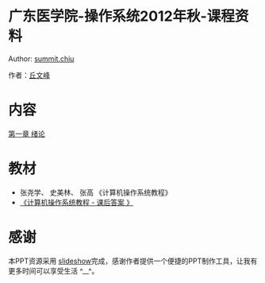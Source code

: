 广东医学院-操作系统2012年秋-课程资料
===================================

Author: [summit.chiu](mailto:809104518@qq.com)

作者：[丘文峰](mailto:809104518@qq.com)


内容
====

[第一章 绪论](PPT/1.html5.html "第一章 绪论")

教材
===

 - 张尧学、 史美林、 张高 《计算机操作系统教程》 
 - [《计算机操作系统教程 - 课后答案 》](http://wenku.baidu.com/view/af8869a4f524ccbff1218496.html)


感谢
===

本PPT资源采用 [slideshow](http://slideshow.rubyforge.org/ "slideshow")完成，感谢作者提供一个便捷的PPT制作工具，让我有更多时间可以享受生活 ^__^。

